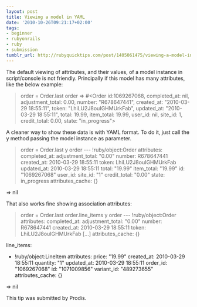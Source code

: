 ```yaml
---
layout: post
title: Viewing a model in YAML
date: '2010-10-26T09:21:17+02:00'
tags:
- beginner
- rubyonrails
- ruby
- submission
tumblr_url: http://rubyquicktips.com/post/1405061475/viewing-a-model-in-yaml
---
```

The default viewing of attributes, and their values, of a model instance in script/console is not friendly. Principally if this model has many attributes, like the below example:

> order = Order.last
> order
=> #<Order id:1069267068, completed_at: nil, adjustment_total: 0.00, number: "R678647441", created_at: "2010-03-29 18:55:11", token: "LhiLU2J8ouIGHMUrkFab", updated_at: "2010-03-29 18:55:11", total: 19.99, item_total: 19.99, user_id: nil, site_id: 1, credit_total: 0.00, state: "in_progress">


A cleaner way to show these data is with YAML format. To do it, just call the y method passing the model instance as parameter.

> order = Order.last
> y order
--- !ruby/object:Order
attributes:
  completed_at:
  adjustment_total: "0.00"
  number: R678647441
  created_at: 2010-03-29 18:55:11
  token: LhiLU2J8ouIGHMUrkFab
  updated_at: 2010-03-29 18:55:11
  total: "19.99"
  item_total: "19.99"
  id: "1069267068"
  user_id:
  site_id: "1"
  credit_total: "0.00"
  state: in_progress
attributes_cache: {}

=> nil


That also works fine showing association attributes:

> order = Order.last
> order.line_items
> y order
--- !ruby/object:Order
attributes:
  completed_at:
  adjustment_total: "0.00"
  number: R678647441
  created_at: 2010-03-29 18:55:11
  token: LhiLU2J8ouIGHMUrkFab
  [...]
attributes_cache: {}

line_items:
- !ruby/object:LineItem
  attributes:
    price: "19.99"
    created_at: 2010-03-29 18:55:11
    quantity: "1"
    updated_at: 2010-03-29 18:55:11
    order_id: "1069267068"
    id: "1071009856"
    variant_id: "489273655"
  attributes_cache: {}

=> nil


This tip was submitted by Prodis.
